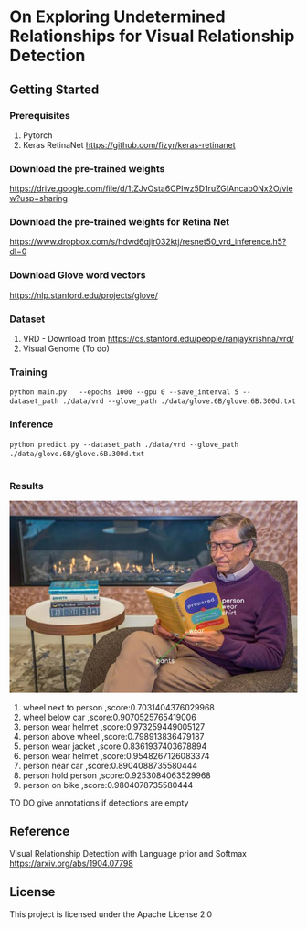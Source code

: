 # On Exploring Undetermined Relationships for Visual Relationship Detection

## Getting Started
### Prerequisites
1. Pytorch
2. Keras RetinaNet https://github.com/fizyr/keras-retinanet

### Download the pre-trained weights
https://drive.google.com/file/d/1tZJvOsta6CPIwz5D1ruZGIAncab0Nx2O/view?usp=sharing

### Download the pre-trained weights for Retina Net
https://www.dropbox.com/s/hdwd6qjir032ktj/resnet50_vrd_inference.h5?dl=0

### Download Glove word vectors
https://nlp.stanford.edu/projects/glove/

### Dataset
1) VRD - Download from  https://cs.stanford.edu/people/ranjaykrishna/vrd/
2) Visual Genome (To do)

 
### Training
```
python main.py   --epochs 1000 --gpu 0 --save_interval 5 --dataset_path ./data/vrd --glove_path ./data/glove.6B/glove.6B.300d.txt
```

### Inference
```
python predict.py --dataset_path ./data/vrd --glove_path ./data/glove.6B/glove.6B.300d.txt


```

### Results
![alt text](./outputs/sf.jpg)


1) wheel next to person ,score:0.7031404376029968
2) wheel below car ,score:0.9070525765419006
3) person wear helmet ,score:0.973259449005127
4) person above wheel ,score:0.798913836479187
5) person wear jacket ,score:0.8361937403678894
6) person wear helmet ,score:0.9548267126083374
7) person near car ,score:0.8904088735580444
8) person hold person ,score:0.9253084063529968
9) person on bike ,score:0.9804078735580444


TO DO
give annotations if detections are empty 


## Reference
Visual Relationship Detection with Language prior and Softmax
https://arxiv.org/abs/1904.07798


## License
This project is licensed under the Apache License 2.0


